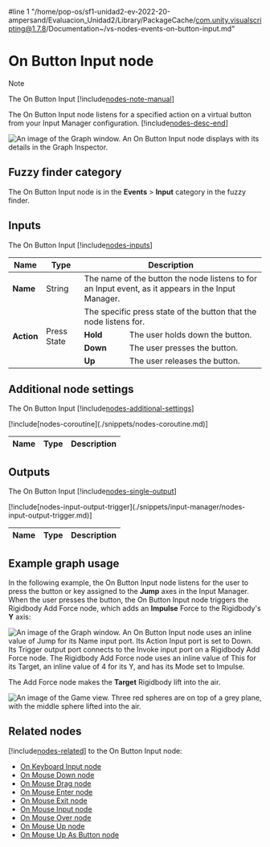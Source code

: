 #line 1 "/home/pop-os/sf1-unidad2-ev-2022-20-ampersand/Evaluacion_Unidad2/Library/PackageCache/com.unity.visualscripting@1.7.8/Documentation~/vs-nodes-events-on-button-input.md"
# On Button Input node

> [!NOTE]
> The On Button Input [!include[nodes-note-manual](./snippets/input-manager/nodes-note-manual.md)]

The On Button Input node listens for a specified action on a virtual button from your Input Manager configuration. [!include[nodes-desc-end](./snippets/input-manager/nodes-desc-end.md)]

![An image of the Graph window. An On Button Input node displays with its details in the Graph Inspector.](images/vs-nodes-events-on-button-input-node.png)

## Fuzzy finder category 

The On Button Input node is in the **Events** &gt; **Input** category in the fuzzy finder. 

## Inputs 

The On Button Input [!include[nodes-inputs](./snippets/nodes-inputs.md)] 

<table>
<thead>
<tr>
<th><strong>Name</strong></th>
<th><strong>Type</strong></th>
<th colspan="2"><strong>Description</strong></th>
</tr>
</thead>
<tbody>
<tr>
<td><strong>Name</strong></td>
<td>String</td>
<td colspan="2">The name of the button the node listens to for an Input event, as it appears in the Input Manager.</td>
</tr>
<tr>
<td rowspan="4"><strong>Action</strong></td>
<td rowspan="4">Press State</td>
<td colspan="2">The specific press state of the button that the node listens for.</td>
</tr>
<tr>
<td><strong>Hold</strong></td>
<td>The user holds down the button.</td>
</tr>
<tr>
<td><strong>Down</strong></td>
<td>The user presses the button.</td>
</tr>
<tr>
<td><strong>Up</strong></td>
<td>The user releases the button.</td>
</tr>
</tbody>
</table>


## Additional node settings 

The On Button Input [!include[nodes-additional-settings](./snippets/nodes-additional-settings.md)]

<table>
<thead>
<tr>
<th><strong>Name</strong></th>
<th><strong>Type</strong></th>
<th><strong>Description</strong></th>
</tr>
</thead>
<tbody>
[!include[nodes-coroutine](./snippets/nodes-coroutine.md)]
</tbody>
</table>

## Outputs

The On Button Input [!include[nodes-single-output](./snippets/nodes-single-output.md)]

<table>
<thead>
<tr>
<th><strong>Name</strong></th>
<th><strong>Type</strong></th>
<th><strong>Description</strong></th>
</tr>
</thead>
<tbody>
[!include[nodes-input-output-trigger](./snippets/input-manager/nodes-input-output-trigger.md)]
</tbody>
</table>

## Example graph usage 

In the following example, the On Button Input node listens for the user to press the button or key assigned to the **Jump** axes in the Input Manager. When the user presses the button, the On Button Input node triggers the Rigidbody Add Force node, which adds an **Impulse** Force to the Rigidbody's **Y** axis:

![An image of the Graph window. An On Button Input node uses an inline value of Jump for its Name input port. Its Action Input port is set to Down. Its Trigger output port connects to the Invoke input port on a Rigidbody Add Force node. The Rigidbody Add Force node uses an inline value of This for its Target, an inline value of 4 for its Y, and has its Mode set to Impulse.](images/vs-nodes-events-on-button-input-example.png)

The Add Force node makes the **Target** Rigidbody lift into the air. 

![An image of the Game view. Three red spheres are on top of a grey plane, with the middle sphere lifted into the air.](images/vs-nodes-events-on-button-input-example-2.png)


## Related nodes 

[!include[nodes-related](./snippets/nodes-related.md)] to the On Button Input node:

- [On Keyboard Input node](vs-nodes-events-on-keyboard-input.md)
- [On Mouse Down node](vs-nodes-events-on-mouse-down.md)
- [On Mouse Drag node](vs-nodes-events-on-mouse-drag.md)
- [On Mouse Enter node](vs-nodes-events-on-mouse-enter.md)
- [On Mouse Exit node](vs-nodes-events-on-mouse-exit.md)
- [On Mouse Input node](vs-nodes-events-on-mouse-input.md)
- [On Mouse Over node](vs-nodes-events-on-mouse-over.md)
- [On Mouse Up node](vs-nodes-events-on-mouse-up.md)
- [On Mouse Up As Button node](vs-nodes-events-on-mouse-up-button.md)